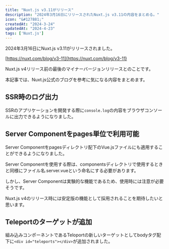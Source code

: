 ```yaml
---
title: "Nuxt.js v3.11がリリース"
description: "2024年3月16日にリリースされたNuxt.js v3.11の内容をまとめる。"
icon: "&#127881;"
createdAt: "2024-3-24"
updatedAt: "2024-4-23"
tags: ['Nuxt.js']
---
```


2024年3月16日にNuxt.js v3.11がリリースされました。  

[https://nuxt.com/blog/v3-11](https://nuxt.com/blog/v3-11) 

Nuxt.js v4リリース前の最後のマイナーバージョンリリースとのことです。  

本記事では、Nuxt.js公式のブログを参考に気になる内容をまとめます。  

## SSR時のログ出力

SSRのアプリケーションを開発する際に`console.log`の内容をブラウザコンソールに出力できるようになりました。  

## Server Componentをpages単位で利用可能

Server Componentをpagesディレクトリ配下のVue.jsファイルにも適用することができるようになりました。  

Server Componentを使用する際は、componentsディレクトリで使用するときと同様にファイル名.server.vueという命名にする必要があります。  

しかし、Server Componentは実験的な機能であるため、使用時には注意が必要そうです。  

Nuxt.js v4のリリース時には安定版の機能として採用されることを期待したいと思います。  

## Teleportのターゲットが追加

組み込みコンポーネントであるTeloportの新しいターゲットとしてbodyタグ配下に`<div id="teleports"></div>`が追加されました。  
